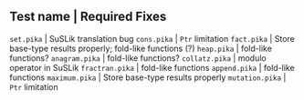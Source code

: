 
Test name | Required Fixes
--------------------------
`set.pika` | SuSLik translation bug
`cons.pika` | `Ptr` limitation
`fact.pika` | Store base-type results properly; fold-like functions (?)
`heap.pika` | fold-like functions?
`anagram.pika` | fold-like functions?
`collatz.pika` | modulo operator in SuSLik
`fractran.pika` | fold-like functions
`append.pika` | fold-like functions
`maximum.pika` | Store base-type results properly
`mutation.pika` | `Ptr` limitation

